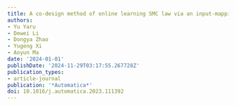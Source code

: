```yaml
---
title: A co-design method of online learning SMC law via an input-mapping strategy
authors:
- Yu Yaru
- Dewei Li
- Dongya Zhao
- Yugeng Xi
- Aoyun Ma
date: '2024-01-01'
publishDate: '2024-11-29T03:17:55.267728Z'
publication_types:
- article-journal
publication: '*Automatica*'
doi: 10.1016/j.automatica.2023.111392
---
```

